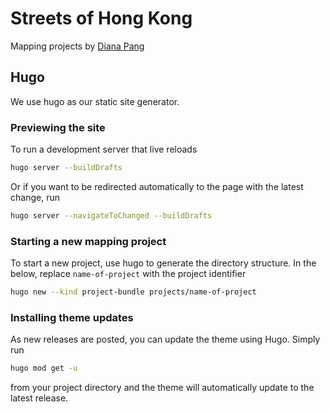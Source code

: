# Streets of Hong Kong

Mapping projects by [Diana Pang](https://dianapang.net/)

## Hugo 

We use hugo as our static site generator.

### Previewing the site

To run a development server that live reloads

```bash
hugo server --buildDrafts
```

Or if you want to be redirected automatically to the page with the latest change, run

```bash
hugo server --navigateToChanged --buildDrafts
```

### Starting a new mapping project

To start a new project, use hugo to generate the directory structure. In the below, replace `name-of-project` with the project identifier

```bash
hugo new --kind project-bundle projects/name-of-project
```

### Installing theme updates 

As new releases are posted, you can update the theme using Hugo. Simply run 

```bash
hugo mod get -u
```

from your project directory and the theme will automatically update to the latest release.
